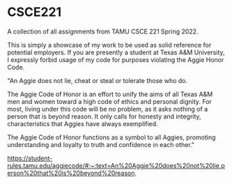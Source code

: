 # CSCE221
A collection of all assignments from TAMU CSCE 221 Spring 2022.

This is simply a showcase of my work to be used as solid reference for potential employers. If you are presently a student at Texas A&M University, I expressly forbid usage of my code for purposes violating the Aggie Honor Code.

"An Aggie does not lie, cheat or steal or tolerate those who do.

The Aggie Code of Honor is an effort to unify the aims of all Texas A&M men and women toward a high code of ethics and personal dignity. For most, living under this code will be no problem, as it asks nothing of a person that is beyond reason. It only calls for honesty and integrity, characteristics that Aggies have always exemplified.

The Aggie Code of Honor functions as a symbol to all Aggies, promoting understanding and loyalty to truth and confidence in each other."

https://student-rules.tamu.edu/aggiecode/#:~:text=An%20Aggie%20does%20not%20lie,person%20that%20is%20beyond%20reason.
